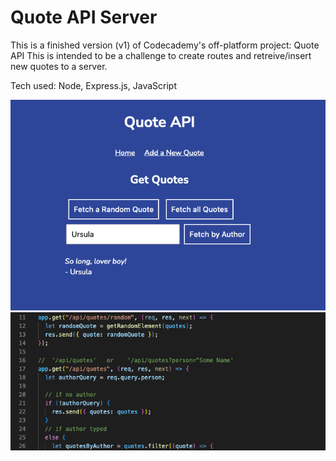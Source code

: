 # Quote API Server

This is a finished version (v1) of Codecademy's off-platform project: Quote API
This is intended to be a challenge to create routes and retreive/insert new quotes to a server.

Tech used: Node, Express.js, JavaScript

![Front End screenshot](/public/media/quote-api-ss.png)
![Routes code screenshot](/public/media/quote-api-code-ss.png)